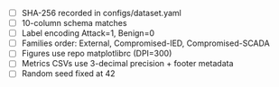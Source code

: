 - [ ] SHA-256 recorded in configs/dataset.yaml
- [ ] 10-column schema matches
- [ ] Label encoding Attack=1, Benign=0
- [ ] Families order: External, Compromised-IED, Compromised-SCADA
- [ ] Figures use repo matplotlibrc (DPI=300)
- [ ] Metrics CSVs use 3-decimal precision + footer metadata
- [ ] Random seed fixed at 42
